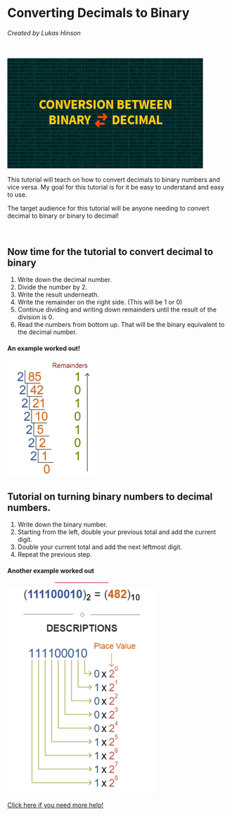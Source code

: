 <h1> Converting Decimals to Binary </h1> 
<h6> Created by Lukas Hinson </h6>
<br>

<img src="pic.png" alt="Pic">
<p> This tutorial will teach on how to convert decimals to binary numbers and vice versa. My goal for this tutorial is for it be easy to understand and easy to use. </p>
<p> The target audience for this tutorial will be anyone needing to convert decimal to binary or binary to decimal! </p>
<br>
<h2> Now time for the tutorial to convert decimal to binary </h2>
<ol>
  <li>Write down the decimal number.</li>
  <li>Divide the number by 2.</li>
  <li>Write the result underneath.</li>
  <li>Write the remainder on the right side. (This will be 1 or 0) </li>
  <li>Continue dividing and writing down remainders until the result of the division is 0.</li>
  <li>Read the numbers from bottom up. That will be the binary equivalent to the decimal number. </li>
</ol>

<h4> An example worked out! </h4>
<img src="pic3.PNG" alt="Pic">

<br>

<h2>Tutorial on turning binary numbers to decimal numbers.</h2>
<ol>
  <li>Write down the binary number.</li>
  <li>Starting from the left, double your previous total and add the current digit.</li>
  <li>Double your current total and add the next leftmost digit.</li>
  <li>Repeat the previous step.</li>
</ol>

<h4> Another example worked out </h4>
<img src="pic4.PNG" alt="Pic">

[Click here if you need more help!](https://www.youtube.com/embed/rsxT4FfRBaM)


